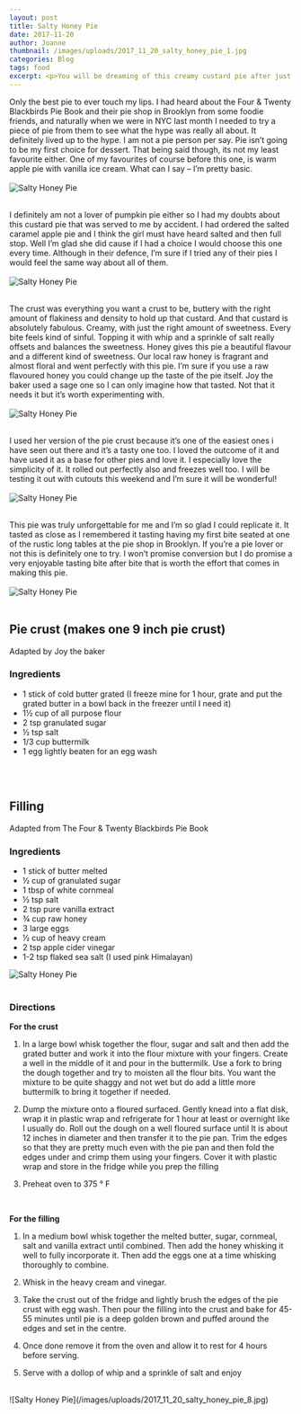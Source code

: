 ```yaml
---
layout: post
title: Salty Honey Pie
date: 2017-11-20
author: Joanne
thumbnail: /images/uploads/2017_11_20_salty_honey_pie_1.jpg
categories: Blog
tags: food
excerpt: <p>You will be dreaming of this creamy custard pie after just one bite</p>
---
```

Only the best pie to ever touch my lips. I had heard about the Four &amp; Twenty Blackbirds Pie Book and their pie shop in Brooklyn from some foodie friends, and naturally when we were in NYC last month I needed to try a piece of pie from them to see what the hype was really all about. It definitely lived up to the hype. I am not a pie person per say. Pie isn’t going to be my first choice for dessert. That being said though, its not my least favourite either. One of my favourites of course before this one, is warm apple pie with vanilla ice cream. What can I say &ndash; I’m pretty basic.
<br>
<br>
![Salty Honey Pie](/images/uploads/2017_11_20_salty_honey_pie_2.jpg)
<br>
<br>

I definitely am not a lover of pumpkin pie either so I had my doubts about this custard pie that was served to me by accident.  I had ordered the salted caramel apple pie and I think the girl must have heard salted and then full stop. Well I’m glad she did cause if I had a choice I would choose this one every time. Although in their defence, I’m sure if I tried any of their pies I would feel the same way about all of them.
<br>
<br>
![Salty Honey Pie](/images/uploads/2017_11_20_salty_honey_pie_3.jpg)
<br>
<br>

The crust was everything you want a crust to be, buttery with the right amount of flakiness and density to hold up that custard. And that custard is absolutely fabulous.  Creamy, with just the right amount of sweetness. Every bite feels kind of sinful. Topping it with whip and a sprinkle of salt really offsets and balances the sweetness.  Honey gives this pie a beautiful flavour and a different kind of sweetness. Our local raw honey is fragrant and almost floral and went perfectly with this pie. I’m sure if you use a raw flavoured honey you could change up the taste of the pie itself. Joy the baker used a sage one so I can only imagine how that tasted. Not that it needs it but it’s worth experimenting with.
<br>
<br>
![Salty Honey Pie](/images/uploads/2017_11_20_salty_honey_pie_4.jpg)
<br>
<br>

I used her version of the pie crust because it’s one of the easiest ones i have seen out there and it’s a tasty one too. I loved the outcome of it and have used it as a base for other pies and love it.  I especially love the simplicity of it.  It rolled out perfectly also and freezes well too. I will be testing it out with cutouts this weekend and I’m sure it will be wonderful!
<br>
<br>
![Salty Honey Pie](/images/uploads/2017_11_20_salty_honey_pie_5.jpg)
<br>
<br>

This pie was truly unforgettable for me and I’m so glad I could replicate it. It tasted as close as I remembered it tasting having my first bite seated at one of the rustic long tables at the pie shop in Brooklyn. If you’re a pie lover or not this is definitely one to try. I won’t promise conversion but I do promise a very enjoyable tasting bite after bite that is worth the effort that comes in making this pie.
<br>
<br>
![Salty Honey Pie](/images/uploads/2017_11_20_salty_honey_pie_6.jpg)
<br>
<br>

## Pie crust (makes one 9 inch pie crust)
Adapted by Joy the baker
<br>

### Ingredients

* 1 stick of cold butter grated (I freeze mine for 1 hour, grate and put the grated butter in a bowl back in the freezer until I need it)
* 1&frac12; cup of all purpose flour  
* 2 tsp granulated sugar
* &frac12; tsp salt
* 1/3 cup buttermilk
* 1 egg lightly beaten for an egg wash
<br>
<br>

## Filling
Adapted from The Four & Twenty Blackbirds Pie Book
<br>

### Ingredients
* 1 stick of butter melted
* &frac12; cup of granulated sugar
* 1 tbsp of white cornmeal
* &frac12; tsp salt
* 2 tsp pure vanilla extract
* &frac34; cup raw honey
* 3 large eggs
* &frac12; cup of heavy cream
* 2 tsp apple cider vinegar
* 1-2 tsp flaked sea salt (I used pink Himalayan)  

![Salty Honey Pie](/images/uploads/2017_11_20_salty_honey_pie_7.jpg)
<br>
<br>

### Directions

**For the crust**
1. In a large bowl whisk together the flour, sugar and salt and then add the grated butter and work it into the flour mixture with your fingers. Create a well in the middle of it and pour in the buttermilk.  Use a fork to bring the dough together and try to moisten all the flour bits. You want the mixture to be quite shaggy and not wet but do add a little more buttermilk to bring it together if needed.

1. Dump the mixture onto a floured surfaced. Gently knead into a flat disk, wrap it in plastic wrap and refrigerate for 1 hour at least or overnight like I usually do.
Roll out the dough on a well floured surface until It is about 12 inches in diameter and then transfer it to the pie pan. Trim the edges so that they are pretty much even with the pie pan and then fold the edges under and crimp them using your fingers. Cover it with plastic wrap and store in the fridge while you prep the filling

1. Preheat oven to 375 &deg; F
<br>

**For the filling**
1. In a medium bowl whisk together the melted butter, sugar, cornmeal, salt and vanilla extract until combined. Then add the honey whisking it well to fully incorporate it. Then add the eggs one at a time whisking thoroughly to combine.

1. Whisk in the heavy cream and vinegar.

1. Take the crust out of the fridge and lightly brush the edges of the pie crust with egg wash.  Then pour the filling into the crust and bake for 45-55 minutes until pie is a deep golden brown and puffed around the edges and set in the centre.

1. Once done remove it from the oven and allow it to rest for 4 hours before serving.

1. Serve with a dollop of whip and a sprinkle of salt and enjoy  

<br>
![Salty Honey Pie](/images/uploads/2017_11_20_salty_honey_pie_8.jpg)
